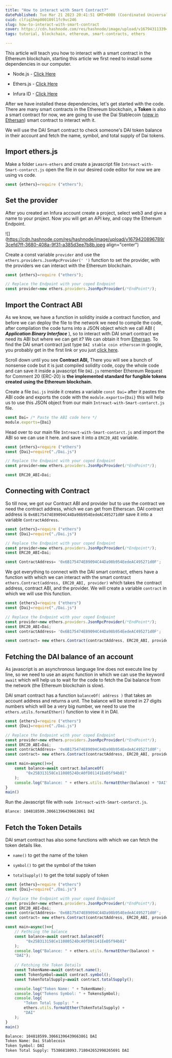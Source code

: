 ```yaml
---
title: "How to interact with Smart Contract?"
datePublished: Tue Mar 21 2023 20:41:51 GMT+0000 (Coordinated Universal Time)
cuid: clfiq1hmp000109l1fc9vc246
slug: how-to-interact-with-smart-contract
cover: https://cdn.hashnode.com/res/hashnode/image/upload/v1679431133948/82d3a726-f025-4bb0-909d-b44b380a8c89.jpeg
tags: tutorial, blockchain, ethereum, smart-contracts, ethers

---
```


This article will teach you how to interact with a smart contract in the Ethereum blockchain, starting this article we first need to install some dependencies in our computer.

* Node.js - [Click Here](https://nodejs.org)
    
* Ethers.js - [Click Here](https://docs.ethers.org/v5/getting-started/)
    
* Infura ID - [Click Here](https://www.infura.io)
    

After we have installed these dependencies, let's get started with the code. There are many smart contracts in the Ethereum blockchain, a **Token** is also a smart contract for now, we are going to use the Dai Stablecoin ([view in Ethersan](https://etherscan.io/token/0x6b175474e89094c44da98b954eedeac495271d0f)) smart contract to interact with it.

We will use the DAI Smart contract to check someone's DAI token balance in their account and fetch the name, symbol, and total supply of Dai tokens.

## Import ethers.js

Make a folder `Learn-ethers` and create a javascript file `Intreact-with-Smart-contarct.js` open the file in our desired code editor for now we are using vs code.

```javascript
const {ethers}=require ("ethers");
```

## Set the provider

After you created an Infura account create a project, select web3 and give a name to your project. Now you will get an API key, and copy the Ethereum Endpoint.

![](https://cdn.hashnode.com/res/hashnode/image/upload/v1679420896789/3cefd7ff-3680-408a-9f31-a385d3ee7b8b.jpeg align="center")

Create a const variable `provider` and use the `ethers.providers.JsonRpcProvider(' ')` function to set the provider, with the providers we can interact with the Ethereum blockchain.

```javascript
const {ethers}=require ("ethers");

// Replace the Endpoint with your coped Endpoint
const provider=new ethers.providers.JsonRpcProvider(/*EndPoint*/);
```

## Import the Contract ABI

As we know, we have a function in solidity inside a contract function, and before we can deploy the file to the network we need to compile the code, after compilation the code turns into a JSON object which we call ABI ( ***Application Binary Interface*** ), so to interact with DAI smart contract we need its ABI but where we can get it? We can obtain it from [Ethersan](https://etherscan.io). To find the DAI smart contract just type `DAI stable coin etherscan` in google, you probably get in the first link or you just [click here](https://etherscan.io/token/0x6b175474e89094c44da98b954eedeac495271d0f#code).

Scroll down until you see **Contract ABI,** There you will see a bunch of nonsense code but it is just compiled solidity code, copy the whole code and can save it inside a javascript file `DAI.js` remember Ethereum Request for Comment 20 (ERC-20) is **the implemented standard for fungible tokens created using the Ethereum blockchain.**

Create a file `Dai.js` inside it creates a variable `const Dai=` after it pastes the ABI code and exports the code with the `module.exports={Dai}` this will help us to use this JSON object from our main `Intreact-with-Smart-contarct.js` file.

```javascript
const Dai= /* Paste the ABI code here */
module.exports={Dai}
```

Head over to our main file `Intreact-with-Smart-contarct.js` and import the ABI so we can use it here. and save it into a `ERC20_ABI` variable.

```javascript
const {ethers}=require ("ethers")
const {Dai}=require("./Dai.js")

// Replace the Endpoint with your coped Endpoint
const provider=new ethers.providers.JsonRpcProvider(/*EndPoint*/);

const ERC20_ABI=Dai;
```

## Connecting with Contract

So till now, we got our Contract ABI and provider but to use the contract we need the contract address, which we can get from Etherscan. DAI contract address is `0x6B175474E89094C44Da98b954EedeAC495271d0F` save it into a variable `ContractAddress`.

```javascript
const {ethers}=require ("ethers")
const {Dai}=require("./Dai.js")

// Replace the Endpoint with your coped Endpoint
const provider=new ethers.providers.JsonRpcProvider(/*Endpoint*/);
const ERC20_ABI=Dai;

const ContractAddress= '0x6B175474E89094C44Da98b954EedeAC495271d0F';
```

We got everything to connect with the DAI smart contract, ethers have a function with which we can interact with the smart contract `ethers.Contract(address, ERC20_ABI, provider)` which takes the contract address, contract ABI, and the provider. We will create a variable `contract` in which we will use this function.

```javascript
const {ethers}=require ("ethers")
const {Dai}=require("./Dai.js")

// Replace the Endpoint with your coped Endpoint
const provider=new ethers.providers.JsonRpcProvider(/*EndPoint*/);
const ERC20_ABI=Dai;
const contractAddress= '0x6B175474E89094C44Da98b954EedeAC495271d0F';

const contract= new ethers.Contract(contractAddress, ERC20_ABI, provider);
```

## Fetching the DAI balance of an account

As javascript is an asynchronous language line does not execute line by line, so we need to use an async function in which we can use the keyword `await` which will help us to wait for the code to fetch the Dai balance from the network (the Ethereum blockchain is slow).

DAI smart contract has a function `balanceOf( address )` that takes an account address and returns a unit. The balance will be stored in 27 digits numbers which will be a very big number, we need to use the `ethers.utils.formatEther()` function to view it in DAI.

```javascript
const {ethers}=require ("ethers")
const {Dai}=require("./Dai.js")

// Replace the Endpoint with your coped Endpoint
const provider=new ethers.providers.JsonRpcProvider(/*EndPoint*/);
const ERC20_ABI=Dai;
const contractAddress= '0x6B175474E89094C44Da98b954EedeAC495271d0F';
const contract= new ethers.Contract(contractAddress, ERC20_ABI, provider);

const main=async()=>{
    const balance=await contract.balanceOf(
         "0x25B313158Ce11080524DcA0fD01141EeD5f94b81"
    );
    console.log("Balance: " + ethers.utils.formatEther(balance) + "DAI");
}
main()
```

Run the Javascript file with `node Intreact-with-Smart-contarct.js`.

```bash
Blance: 104818599.30661396439663861 DAI
```

## Fetch the Token Details

DAI smart contract has also some functions with which we can fetch the token details like.

* `name()` to get the name of the token
    
* `symbol()` to get the symbol of the token
    
* `totalSupply()` to get the total supply of token
    

```javascript
const {ethers}=require ("ethers")
const {Dai}=require("./Dai.js")

// Replace the Endpoint with your coped Endpoint
const provider=new ethers.providers.JsonRpcProvider(/*EndPoint*/);
const ERC20_ABI=Dai;
const contractAddress= '0x6B175474E89094C44Da98b954EedeAC495271d0F';
const contract= new ethers.Contract(contractAddress, ERC20_ABI, provider);

const main=async()=>{
    // Fethcing the balance
    const balance=await contract.balanceOf(
         "0x25B313158Ce11080524DcA0fD01141EeD5f94b81"
    );
    console.log("Balance: " + ethers.utils.formatEther(balance) +
    "DAI");
    
    // Fetching the Token Details
    const TokenName=await contract.name();
    const TokenSymbol=await contract.symbol();
    const TokenTotalSupply=await contract.totalSupply();

    console.log("Token Name: " + TokenName);
    console.log("Tokens Symbol: " + TokensSymbol);
    console.log(
        "Token Total Supply: " + 
        ethers.utils.formatEther(TokenTotalSupply) +
        "DAI"
    );
}
main()
```

```bash
Balance: 104818599.30661396439663861 DAI
Token Name: Dai Stablecoin
Token Symbol: DAI
Token Total Supply: T5386818093.718042652998265691 DAI
```